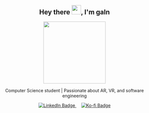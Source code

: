 <div align="center">
  <h2>Hey there <img src="https://media.giphy.com/media/hvRJCLFzcasrR4ia7z/giphy.gif" width="30px"/>, I'm galn</h2>
	<img src="https://media.tenor.com/FYsjyvi3C7kAAAAi/rupert-cat.gif" width="200"/>
  
  <p>Computer Science student | Passionate about AR, VR, and software engineering</p>
  
  <p>
    <a href="https://www.linkedin.com/in/galenofilberto/">
      <img src="https://img.shields.io/badge/LinkedIn-blue?style=for-the-badge&logo=linkedin&logoColor=white" alt="LinkedIn Badge"/>
    </a>
    &nbsp; &nbsp;
    <a href="https://ko-fi.com/G2G114DD8J">
      <img src="https://img.shields.io/badge/Support%20me%20on%20Ko--Fi-FF5E5B?style=for-the-badge&logo=ko-fi&logoColor=white" alt="Ko-fi Badge"/>
    </a>
  </p>
</div>
